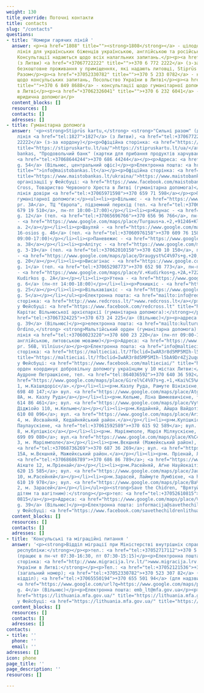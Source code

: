 ```yaml
---
weight: 130
title_override: Поточні контакти
title: contacts
slug: "/contacts"
questions:
- title: 'Номери гарячих ліній '
  answer: <p><a href="1808" title=""><strong>1808</strong></a> - цілодобова гаряча
    лінія для українських біженців українською, англійською та російською мовами.
    Консультації надаються щодо всіх налагльних запитань.</p><p><a href="1827" title=""><strong>1827</strong></a>
    (з Литви) <a href="+37067722222" title="">+370 6 772 2222</a> (з-за кордону) -
    безкоштовне проживання у приміщеннях, які надають литовці, Stiprūs Kartu - Сильні
    Разом</p><p><a href="+37052330782" title="">+370 5 233 0782</a> - консультація
    щодо консульських запитань, Посольство України в Литві</p><p><a href="+37068498688"
    title="">+370 6 849 8688</a> - консультації щодо гуманітарної допомоги українцям
    в Литві</p><p><a href="+37062326041" title="">+370 6 232 6041</a> - безкоштовна
    юридична допомога</p>
  content_blocks: []
  resources: []
  contacts: []
  adresses: []
- title: Гуманітарна допомога
  answer: '<p><strong>Stiprūs kartu,</strong> <strong>"Сильні разом" (допомога з житлом):</strong></p><p>Гаряча
    лінія <a href="tel:1827">1827</a> (з Литви), <a href="tel:+37067722222">+370 677
    22222</a> (з-за кордону)</p><p>Офіційна сторінка: <a href="https://stipruskartu.lt/ua/"
    title="https://stipruskartu.lt/ua/">https://stipruskartu.lt/ua/</a></p><p><strong>Maisto
    bankas, "Продовольчий банк" (картки для прибання продуктів харчування):</strong></p><p>тел.
    <a href="tel:+37068644244">+370 686 44244</a></p><p>Адреса: <a href="https://www.google.com/url?q=https://www.google.com/maps/place/Vytenio%2Bg.%2B54,%2BVilnius%2B03202/@54.6699177,25.264896,17z/data%3D!3m1!4b1!4m5!3m4!1s0x46dd946f0cf55377:0xd60ec13258a4e65a!8m2!3d54.6699177!4d25.2670847&amp;sa=D&amp;source=docs&amp;ust=1647605203541636&amp;usg=AOvVaw304U823IcEVekIpDf_DAX1">Vytenio
    g. 54</a> (Вільнюс, центральний офіс)</p><p>Електронна пошта: <a href="info@maistobankas.lt"
    title="">info@maistobankas.lt</a></p><p>Офіційна сторінка: <a href="https://www.maistobankas.lt/ukraina/"
    title="https://www.maistobankas.lt/ukraina/">https://www.maistobankas.lt/ukraina/</a></p><p>Сторінка
    організації у Фейсбуці: <a href="https://www.facebook.com/maistobankas" title="https://www.facebook.com/maistobankas">https://www.facebook.com/maistobankas</a></p><p><strong>Red
    Cross, Товариство Червоного Хреста в Литві (гуманітарна допомога)</strong>:</p><p>Головна
    лінія довіри <a href="tel:+37065971598">+370 659 71 598</a></p><p>Пункти видачі
    гуманітарної допомоги:</p><ul><li><p>Вільнюс - <a href="https://www.google.com/maps/place/Konstitucijos+pr.+3A,+09307+Vilnius/@54.6953741,25.2746382,17z/data=!3m1!4b1!4m5!3m4!1s0x46dd9403f8a439f9:0xc450b70de9b3d02a!8m2!3d54.6953741!4d25.2768269">Konstitucijos
    pr. 3A</a>, ТЦ "Європа", підземний перехід (тел. <a href="tel:+37067919510">+370
    679 19 510</a>, пн-пт 10:00-17:00)</p></li><li><p>Каунас - <a href="https://www.google.com/maps/place/Lietuvos+Raudonojo+Kry%C5%BEiaus,+Kauno+Centras/@54.918769,23.9449233,17z/data=!3m1!4b1!4m5!3m4!1s0x46e7220ea88253eb:0x37fa2b8111ef5075!8m2!3d54.9187938!4d23.9470784">Statybininkų
    g. 12</a> (тел. <a href="tel:+37065696766">+370 656 96 766</a>, пн-сб 10:00-20:00)</p></li><li><p>Клайпеда
    - <a href="https://www.google.com/maps/place/Turgaus+a.+2,+91246+Klaip%C4%97da/@55.706805,21.135901,17z/data=!3m1!4b1!4m5!3m4!1s0x46e4dbf6cab0fdd5:0xd29116d2dae00cf9!8m2!3d55.706805!4d21.1380897">Turgaus
    a. 2</a></p></li><li><p>Шауляй - <a href="https://www.google.com/maps/place/Lietuvos+raudonojo+kryziaus+draugija,+Siauliu+skyrius/@55.9307388,23.314769,17z/data=!4m13!1m7!3m6!1s0x46e5e31d80eb4f1f:0x1181e6bb4e4741f5!2sVasario+16-osios+g.+46,+76291+%C5%A0iauliai!3b1!8m2!3d55.9307388!4d23.3169577!3m4!1s0x46e5e2fcd08328e7:0x4cacc1f71e9abce3!8m2!3d55.9307635!4d23.3168296">Vasario
    16-osios g. 46</a> (тел. <a href="tel:+37060976158">+370 609 76 158</a>, пн-пт
    09:00-17:00)</p></li><li><p>Паневежис - <a href="https://www.google.com/maps/place/Vienyb%C4%97s+a.+38,+35128+Panev%C4%97%C5%BEys/@55.7431864,24.3612587,17z/data=!3m1!4b1!4m5!3m4!1s0x46e6320143ecb19b:0x446f84a6188edde7!8m2!3d55.7431834!4d24.3638336">Vienybės
    a. 38</a></p></li><li><p>Алітус - <a href="https://www.google.com/maps/place/Lietuvos+raudonojo+kryziaus+draugija,+Alytaus+skyrius/@54.397646,24.0417914,17z/data=!4m13!1m7!3m6!1s0x46e0b150100e0b73:0x7066b71d8d3fb72f!2sLigonin%C4%97s+g.+3,+62114+Alytus!3b1!8m2!3d54.397646!4d24.0439801!3m4!1s0x46e0b15011ec9cf9:0xe05ecf729f1b118d!8m2!3d54.3976909!4d24.0439876?hl=ru">Ligoninės
    g. 3-19</a> (тел. <a href="tel:+37062010150">+370 620 10 150</a>, пн-пт 08:00-16:00)</p></li><li><p>Електренай
    - <a href="https://www.google.com/maps/place/Draugyst%C4%97s+g.+20,+26115+Elektr%C4%97nai/@54.7835635,24.6643394,17z/data=!3m1!4b1!4m5!3m4!1s0x46e7671ed75c4f4d:0x8e1497f1a75834a4!8m2!3d54.7835635!4d24.6665281">Draugystės
    g. 20</a></p></li><li><p>Висагінас - <a href="https://www.google.com/maps/place/Lietuvos+Raudonojo+Kry%C5%BEiaus+Draugija+Visagino+skyrius/@55.6009856,26.4225314,17z/data=!4m13!1m7!3m6!1s0x46c2c997dd734355:0xb69bd7846a8d4b2c!2sVilties+g.+1,+31118+Visaginas!3b1!8m2!3d55.6009856!4d26.4247201!3m4!1s0x46c2c94adf6deacd:0x18965c778dc8bba2!8m2!3d55.6006813!4d26.4247668">Vilties
    g. 1</a> (тел. <a href="tel:+37065298773">+370 652 98 773</a>, пн-пт 09:00-15:00)</p></li><li><p>Таураге
    - <a href="https://www.google.com/maps/place/V.+Kudirkos+g.+2A,+72214+Taurag%C4%97/@55.2538599,22.2818593,17z/data=!3m1!4b1!4m5!3m4!1s0x46e43e6cf22cea79:0x921fbf5f68c791e7!8m2!3d55.2538599!4d22.284048">V.
    Kudirkos g. 2A</a></p></li><li><p>Утена - <a href="https://www.google.com/maps/place/Lietuvos+raudonojo+kryziaus+draugija,+Utenos+skyrius/@55.5094942,25.5829636,17z/data=!4m13!1m7!3m6!1s0x46e7f872f8e775a9:0x47bdcc7e3bb7843d!2sTaikos+g.+6,+28159+Utena!3b1!8m2!3d55.5094942!4d25.5851523!3m4!1s0x46dd57c2dae79e19:0x5b4492f0c2af561a!8m2!3d55.5096263!4d25.585217">Taikos
    g. 6</a> (пн-пт 14:00-18:00)</p></li><li><p>Рокишкіс - <a href="https://www.google.com/maps/place/Roki%C5%A1kio+Socialin%C4%97s+Paramos+Centras/@55.9681866,25.5829548,17z/data=!4m13!1m7!3m6!1s0x46e816af29c82b19:0x2f1138fc795a9054!2sVytauto+g.+25,+42113+Roki%C5%A1kis!3b1!8m2!3d55.9681866!4d25.5851435!3m4!1s0x46e816af290a2303:0x265472744e604eff!8m2!3d55.9683034!4d25.5852609">Vytauto
    g. 25</a></p></li><li><p>Вількавішкіс - <a href="https://www.google.com/maps/place/K%C4%99stu%C4%8Dio+g.+5,+70190+Vilkavi%C5%A1kis/@54.6509477,23.0328424,17z/data=!3m1!4b1!4m5!3m4!1s0x46e1338fffe1473f:0x642e728105a5f4c5!8m2!3d54.6509477!4d23.0350311">Kęstučio
    g. 5</a></p></li></ul><p>Електронна пошта: <a href="mailto:info@redcross.lt">info@redcross.lt</a></p><p>Офіційна
    сторінка: <a href="http://www.redcross.lt/">www.redcross.lt</a></p><p>Сторінка
    у Фейсбуці: <a href="https://www.facebook.com/redcross.lt" title="https://www.facebook.com/redcross.lt">https://www.facebook.com/redcross.lt</a></p><p><strong>Caritas,
    Карітас Вільнюської архієпархії (гуманітарна допомога):</strong></p><p>тел.: <a
    href="tel:+37067324225">+370 673 24 225</a> (Вільнюс)</p><p>адреса: <a href="https://www.google.com/url?q=https://www.google.com/maps/place/Kalvarij%25C5%25B3%2Bg.%2B39,%2BVilnius%2B09313/@54.6968049,25.2798479,17z/data%3D!3m1!4b1!4m5!3m4!1s0x46dd9403a623c795:0x3fc23c8393bae375!8m2!3d54.6968049!4d25.2820366&amp;sa=D&amp;source=docs&amp;ust=1647605173611724&amp;usg=AOvVaw1qdSCoUaaW8oNqIWTE967E">Kalvarijų
    g. 39</a> (Вільнюс)</p><p>електронна пошта: <a href="mailto:kulturunamai@vilnius.caritas.lt">kulturunamai@vilnius.caritas.lt</a></p><p><strong>Maltos
    Ordino,</strong> <strong>Мальтійський орден (гуманітарна допомога):</strong></p><p>Гаряча
    лінія <a href="tel:+37060023220">+370 600 23 220</a> (пн-пт 09:00-19:00, російською,
    англійською, литовською мовами)</p><p>Адреса: <a href="https://www.google.com/maps/place/Gedimino+pr.+56B,+Vilnius+01110/@54.6888431,25.2619019,17z/data=!3m1!4b1!4m5!3m4!1s0x46dd9409a6eeb601:0x70f519e6b9b56daf!8m2!3d54.6888431!4d25.2640906">Gedimino
    pr. 56B, Vilnius</a></p><p>Електронна пошта: <a href="info@maltieciai.lt" title="">info@maltieciai.lt</a></p><p>Офіційна
    сторінка: <a href="https://maltieciai.lt/?fbclid=IwAR3r8d5MP5MIh-l5bA9Dr4Zj2uquubFkt-qKksZgnRyVxvUlgLeeArM1fcY"
    title="https://maltieciai.lt/?fbclid=IwAR3r8d5MP5MIh-l5bA9Dr4Zj2uquubFkt-qKksZgnRyVxvUlgLeeArM1fcY">https://maltieciai.lt/?fbclid=IwAR3r8d5MP5MIh-l5bA9Dr4Zj2uquubFkt-qKksZgnRyVxvUlgLeeArM1fcY</a></p><p>Сторінка
    у Фейсбуці: <a href="https://www.facebook.com/maltieciai/" title="https://www.facebook.com/maltieciai/">https://www.facebook.com/maltieciai/</a></p><p>Мальтійський
    орден координує добровільну допомогу українцям у 10 містах Литви:</p><ul><li><p>м.Каішядоріс,
    Аудроне Петрашкієне, тел. <a href="tel:864036592">+370 640 36 592</a>; вул. <a
    href="https://www.google.com/maps/place/Girel%C4%97s+g.+1,+Kai%C5%A1iadorys+56133,+Lithuania/@54.8641332,24.4476954,17z/data=!3m1!4b1!4m5!3m4!1s0x46e76be8ae269d65:0x2dcc511c9df8e6e9!8m2!3d54.8641332!4d24.4498841">Ґірелєс,
    1, м.Каішядоріс</a>.</p></li><li><p>м.Казлу Руда, Рамуте Вінікієне, тел. <a href="tel:+37069840147;">+370
    698 40 147;</a> вул. <a href="https://www.google.com/maps/place/Atgimimo+g.+8,+Kazl%C5%B3+R%C5%ABda+69443,+Lithuania/@54.751947,23.4951314,17z/data=!3m1!4b1!4m5!3m4!1s0x46e6d65578c1ce3d:0xebbf037bddb01c7e!8m2!3d54.751947!4d23.4973201">Атґімімо
    8А, м. Казлу Руда</a></p></li><li><p>м.Кельме, Ліна Шимкевичієне, тел. <a href="tel:+37061486461">+370
    614 86 461</a>; вул. <a href="https://www.google.com/maps/place/Vytauto+Did%C5%BEiojo+g.+110,+Kelm%C4%97+86140,+Lithuania/@55.6329539,22.9408852,17z/data=!3m1!4b1!4m5!3m4!1s0x46e5d0c621ce98cd:0xf5e5f024e6c17c14!8m2!3d55.6329539!4d22.9430739">Вітауто
    Діджіойо 110, м.Кельме</a></p></li><li><p>м.Кедайняй, Айшра Вайдотієне, <a href="tel:+37061008096">+370
    610 08 096</a>; вул. <a href="https://www.google.com/maps/place/Ariogalos+g.+4/@55.2461882,23.8311812,17z/data=!4m9!1m2!2m1!1sAriogalos+g.4,+Josvaini%C5%B3+mstl.,+K%C4%97daini%C5%B3+raj.!3m5!1s0x46e6f930152b6a9d:0x3fb0793771d3636d!8m2!3d55.2458503!4d23.8343577!15sCjBBcmlvZ2Fsb3MgZy40LCBKb3N2YWluacWzIG1zdGwuLCBLxJdkYWluacWzIHJhai6SARJhcGFydG1lbnRfYnVpbGRpbmc">Аріогалос
    4, м. Йосвайняй, Кедайняйський район.</a></p></li><li><p>м.Купішкіс, Скайстуте
    Паулаускіене, <a href="tel:+37061592589">+370 615 92 589</a>; вул. <a href="https://www.google.com/maps/place/Vilniaus+g.+8,+Kupi%C5%A1kis+40115,+Lithuania/@55.8397969,24.9777048,17z/data=!3m1!4b1!4m5!3m4!1s0x46e8779709ddab1d:0xb64a41bfbc171d59!8m2!3d55.8397969!4d24.9798935">Вільніаус
    8, м.Купішкіс</a></p></li><li><p>м. Маріямполе, Марія Міляускієне, <a href="tel:+37069909080">+370
    699 09 080</a>; вул.<a href="https://www.google.com/maps/place/K%C4%99stu%C4%8Dio+g.+3,+Marijampol%C4%97+68308,+Lithuania/@54.5561113,23.3484565,17z/data=!3m1!4b1!4m9!1m2!2m1!1zS8SZc3R1xI1pbyAzLCBNYXJpamFtcG9sxJc!3m5!1s0x46e12a210846f105:0xe66c9444f6df5db7!8m2!3d54.5561113!4d23.3506452!15sChpLxJlzdHXEjWlvIDMsIE1hcmlqYW1wb2zEl5IBEWNvbXBvdW5kX2J1aWxkaW5n">Кестучіо
    3, м. Маріямполе</a></p></li><li><p>м.Вєкшняй (Мажейкський район), Емілія Пластініна,
    <a href="tel:+37068736269">+370 687 36 269</a>; вул. <a href="https://www.google.com/maps/place/Ba%C5%BEny%C4%8Dios+g.+15,+Viek%C5%A1niai+89491,+Lithuania/@56.2338858,22.5118775,17z/data=!3m1!4b1!4m5!3m4!1s0x46e5814113bf066d:0xbd5234c7e5ca175!8m2!3d56.2338858!4d22.5140662">Бажнічіос
    15А, м.Вєкшняй, Мажейкський район.</a></p></li><li><p>м. Пріенай, Ліна Сухоруковієне,
    <a href="tel:+37068686789">+370 686 86 789</a>; <a href="https://www.google.com/maps/place/Laisv%C4%97s+a.+12,+Prienai+59127,+Lithuania/@54.6357646,23.9449871,17z/data=!3m1!4b1!4m5!3m4!1s0x46e736b6795f05f5:0xdd3e5ecda6b6306d!8m2!3d54.6357646!4d23.9471758">Лайсвес
    Аікште 12, м.Пріенай</a></p></li><li><p>м.Расейняй, Аґне Науйокаітіте, <a href="tel:+37062015585">+370
    620 15 585</a>; вул. <a href="https://www.google.com/maps/place/Jaunimo+g.+10,+Raseiniai+60150,+Lithuania/@55.3827149,23.1138926,17z/data=!3m1!4b1!4m5!3m4!1s0x46e686fafa558695:0xc6dcb33260c02396!8m2!3d55.3827149!4d23.1160813">Яунімо
    10, м.Расейняй</a></p></li><li><p>м.Зарасей, Лаймуте Лумбієне, <a href="tel:+37061019978">+370
    610 19 978</a>; вул. <a href="https://www.google.com/maps/place/Ba%C5%BEny%C4%8Dios+g.+2,+Zarasai+32131,+Lithuania/@55.7305618,26.2444737,17z/data=!3m1!4b1!4m5!3m4!1s0x46c2ba89bfb50901:0x6d28535ab5635cb7!8m2!3d55.7305618!4d26.2466624">Бажнічіос
    2, м. Зарасей</a></p></li></ul><p><strong>Save the Chidren, "Врятуйте дітей" (допомога
    дітям та вагітним):</strong></p><p>тел: <a href="tel:+37052610815">+370 5 261
    0815</a></p><p>Адреса: <a href="https://www.google.com/maps/place/Vilniaus+g.+39,+Vilnius+01119/data=!4m2!3m1!1s0x46dd9413c623b5e1:0xfd09c302e27ed0f9?sa=X&amp;ved=2ahUKEwjWscKTy8_2AhXpkIsKHcfLDPUQ8gF6BAgdEAE">Vilniaus
    g. 39</a> (Вільнюс)</p><p>Електронна пошта: informacija@savethechildren.org</p><p>Сторінка
    у Фейсбуці: <a href="https://www.facebook.com/savethechildrenlithuania/" title="https://www.facebook.com/savethechildrenlithuania/">https://www.facebook.com/savethechildrenlithuania/</a></p>'
  content_blocks: []
  resources: []
  contacts: []
  adresses: []
- title: 'Консульські та міграційні питання '
  answer: '<p><strong>Відділ міграції при Міністерстві внутрішніх справ Литовської
    республіки:</strong></p><p>тел.: <a href="tel:+37052717112">+370 5 271 7112</a>
    (працює в пн-чт 07:30-16:30, пт 07:30-15:15)</p><p>Електронна пошта: <a href="mailto:info@migracija.gov.lt">info@migracija.gov.lt</a></p><p>Офіційна
    сторінка: <a href="http://www.migracija.lrv.lt/">www.migracija.lrv.lt</a></p><p><strong>Посольство
    України в Литві:</strong></p><p>Тел.: <a href="tel:+37052121536">+370 521 21 536</a>
    (загальний номер); <a href="tel:+37052330782">+370 523 307 82</a> (консульський
    відділ); <a href="tel:+37065550194">+370 655 501 94</a> (для надзвичайних ситуацій)</p><p>Адреса:
    <a href="https://www.google.com/url?q=https://www.google.com/maps/place/Teatro%2Bg.%2B4,%2BVilnius%2B03107/@54.6813198,25.2714532,17z/data%3D!3m1!4b1!4m5!3m4!1s0x46dd94128ee80c7d:0x719bc25d92788d9a!8m2!3d54.6813198!4d25.2736419&amp;sa=D&amp;source=docs&amp;ust=1647605238983823&amp;usg=AOvVaw2u6MN32HosibMaa2fuey7V">Teatro
    g. 4</a> (Вільнюс)</p><p>Електронна пошта: emb_lt@mfa.gov.ua</p><p>Офіційна сторінка:  <a
    href="https://lithuania.mfa.gov.ua/" title="https://lithuania.mfa.gov.ua/">https://lithuania.mfa.gov.ua/</a></p><p>Сторінка
    у Фейсбуці: <a href="https://lithuania.mfa.gov.ua/" title="https://lithuania.mfa.gov.ua/">https://www.facebook.com/ukr.embassy.Lithuania/?ref=bookmarks</a></p>'
  content_blocks: []
  resources: []
  contacts: []
  adresses: []
contacts:
- title: ''
  phone: ''
  email: ''
adresses: []
icon: phone
page_title: ''
page_description: ''
resources: []

---
```


